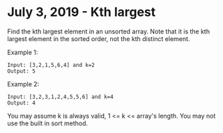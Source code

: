 # July 3, 2019 - Kth largest

Find the kth largest element in an unsorted array. Note that it is the kth 
largest element in the sorted order, not the kth distinct element.

Example 1:
```
Input: [3,2,1,5,6,4] and k=2
Output: 5
```

Example 2:
```
Input: [3,2,3,1,2,4,5,5,6] and k=4
Output: 4
```

You may assume k is always valid, 1 <= k <= array's length. You may not 
use the built in sort method.